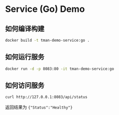# Service (Go) Demo

## 如何编译构建

```bash
docker build -t tman-demo-service:go .
```

## 如何运行服务

```bash
docker run -d -p 8083:80 -it tman-demo-service:go
```

## 如何访问服务

```bash
curl http://127.0.0.1:8083/api/status
```

返回结果为 `{"Status":"Healthy"}`
